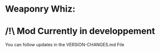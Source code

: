 # Weaponry Whiz:
# /!\ Mod Currently in developpement
You can follow updates in the VERSION-CHANGES.md File
